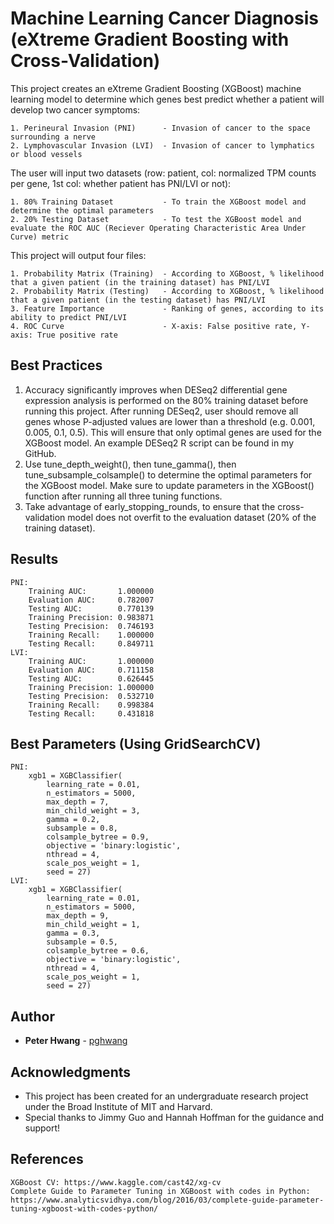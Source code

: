 # Machine Learning Cancer Diagnosis (eXtreme Gradient Boosting with Cross-Validation)
This project creates an eXtreme Gradient Boosting (XGBoost) machine learning model to determine which genes best predict whether a patient will develop two cancer symptoms: 

    1. Perineural Invasion (PNI)      - Invasion of cancer to the space surrounding a nerve
    2. Lymphovascular Invasion (LVI)  - Invasion of cancer to lymphatics or blood vessels

The user will input two datasets 
(row: patient, col: normalized TPM counts per gene, 1st col: whether patient has PNI/LVI or not):

    1. 80% Training Dataset           - To train the XGBoost model and determine the optimal parameters
    2. 20% Testing Dataset            - To test the XGBoost model and evaluate the ROC AUC (Reciever Operating Characteristic Area Under Curve) metric

This project will output four files:

    1. Probability Matrix (Training)  - According to XGBoost, % likelihood that a given patient (in the training dataset) has PNI/LVI
    2. Probability Matrix (Testing)   - According to XGBoost, % likelihood that a given patient (in the testing dataset) has PNI/LVI
    3. Feature Importance             - Ranking of genes, according to its ability to predict PNI/LVI
    4. ROC Curve                      - X-axis: False positive rate, Y-axis: True positive rate

## Best Practices

1. Accuracy significantly improves when DESeq2 differential gene expression analysis is performed on the 80% training dataset before running this project. After running DESeq2, user should remove all genes whose P-adjusted values are lower than a threshold (e.g. 0.001, 0.005, 0.1, 0.5). This will ensure that only optimal genes are used for the XGBoost model. An example DESeq2 R script can be found in my GitHub.
2. Use tune_depth_weight(), then tune_gamma(), then tune_subsample_colsample() to determine the optimal parameters for the XGBoost model. Make sure to update parameters in the XGBoost() function after running all three tuning functions.
3. Take advantage of early_stopping_rounds, to ensure that the cross-validation model does not overfit to the evaluation dataset (20% of the training dataset).

## Results

    PNI:
        Training AUC:       1.000000
        Evaluation AUC:     0.782007
        Testing AUC:        0.770139
        Training Precision: 0.983871
        Testing Precision:  0.746193
        Training Recall:    1.000000
        Testing Recall:     0.849711
    LVI:
        Training AUC:       1.000000
        Evaluation AUC:     0.711158
        Testing AUC:        0.626445
        Training Precision: 1.000000
        Testing Precision:  0.532710
        Training Recall:    0.998384
        Testing Recall:     0.431818

## Best Parameters (Using GridSearchCV)

    PNI:
        xgb1 = XGBClassifier(
            learning_rate = 0.01,
            n_estimators = 5000,
            max_depth = 7,
            min_child_weight = 3,
            gamma = 0.2,
            subsample = 0.8,
            colsample_bytree = 0.9,
            objective = 'binary:logistic',
            nthread = 4,
            scale_pos_weight = 1,
            seed = 27)
    LVI:
        xgb1 = XGBClassifier(
            learning_rate = 0.01,
            n_estimators = 5000,
            max_depth = 9,
            min_child_weight = 1,
            gamma = 0.3,
            subsample = 0.5,
            colsample_bytree = 0.6,
            objective = 'binary:logistic',
            nthread = 4,
            scale_pos_weight = 1,
            seed = 27)

## Author

* **Peter Hwang** - [pghwang](https://github.com/pghwang)

## Acknowledgments

* This project has been created for an undergraduate research project under the Broad Institute of MIT and Harvard.
* Special thanks to Jimmy Guo and Hannah Hoffman for the guidance and support!

## References

    XGBoost CV: https://www.kaggle.com/cast42/xg-cv
    Complete Guide to Parameter Tuning in XGBoost with codes in Python: https://www.analyticsvidhya.com/blog/2016/03/complete-guide-parameter-tuning-xgboost-with-codes-python/
